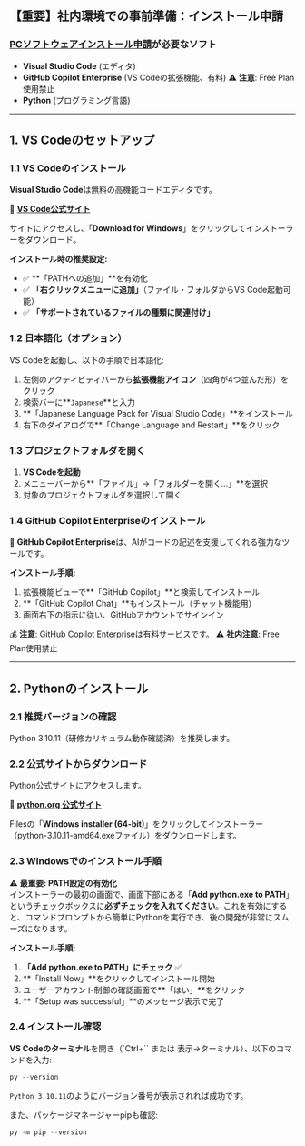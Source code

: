 ## 【重要】社内環境での事前準備：インストール申請

### [PCソフトウェアインストール申請](https://jera.service-now.com/sp?id=sc_cat_item&sys_id=dabea11747c68e10aa4e1ec4116d4378&sysparm_category=00473723c30282107be0325c05013110)が必要なソフト

- **Visual Studio Code** (エディタ)
- **GitHub Copilot Enterprise** (VS Codeの拡張機能、有料)
  ⚠️ **注意**: Free Plan使用禁止
- **Python** (プログラミング言語)

---

## 1. VS Codeのセットアップ

### 1.1 VS Codeのインストール

**Visual Studio Code**は無料の高機能コードエディタです。

🔗 **[VS Code公式サイト](https://code.visualstudio.com/)**

サイトにアクセスし、「**Download for Windows**」をクリックしてインストーラーをダウンロード。

**インストール時の推奨設定:**
- ✅ **「PATHへの追加」**を有効化
- ✅ **「右クリックメニューに追加」**（ファイル・フォルダからVS Code起動可能）
- ✅ **「サポートされているファイルの種類に関連付け」**

### 1.2 日本語化（オプション）

VS Codeを起動し、以下の手順で日本語化:

1. 左側のアクティビティバーから**拡張機能アイコン**（四角が4つ並んだ形）をクリック
2. 検索バーに**`Japanese`**と入力
3. **「Japanese Language Pack for Visual Studio Code」**をインストール
4. 右下のダイアログで**「Change Language and Restart」**をクリック

### 1.3 プロジェクトフォルダを開く

1. **VS Codeを起動**
2. メニューバーから**「ファイル」→「フォルダーを開く...」**を選択
3. 対象のプロジェクトフォルダを選択して開く

### 1.4 GitHub Copilot Enterpriseのインストール

🤖 **GitHub Copilot Enterprise**は、AIがコードの記述を支援してくれる強力なツールです。

**インストール手順:**
1. 拡張機能ビューで**「GitHub Copilot」**と検索してインストール
2. **「GitHub Copilot Chat」**もインストール（チャット機能用）
3. 画面右下の指示に従い、GitHubアカウントでサインイン

💰 **注意**: GitHub Copilot Enterpriseは有料サービスです。
⚠️ **社内注意**: Free Plan使用禁止

---

## 2. Pythonのインストール

### 2.1 推奨バージョンの確認

Python 3.10.11（研修カリキュラム動作確認済）を推奨します。

### 2.2 公式サイトからダウンロード

Python公式サイトにアクセスします。

🔗 **[python.org 公式サイト](https://www.python.org/downloads/release/python-31011/)**

Filesの「**Windows installer (64-bit)**」をクリックしてインストーラー（python-3.10.11-amd64.exeファイル）をダウンロードします。

### 2.3 Windowsでのインストール手順

⚠️ **最重要: PATH設定の有効化**  
インストーラーの最初の画面で、画面下部にある「**Add python.exe to PATH**」というチェックボックスに**必ずチェックを入れてください**。これを有効にすると、コマンドプロンプトから簡単にPythonを実行でき、後の開発が非常にスムーズになります。

**インストール手順:**
1. **「Add python.exe to PATH」にチェック** ✅
2. **「Install Now」**をクリックしてインストール開始
3. ユーザーアカウント制御の確認画面で**「はい」**をクリック
4. **「Setup was successful」**のメッセージ表示で完了

### 2.4 インストール確認

**VS Codeのターミナル**を開き（`Ctrl+`` または 表示→ターミナル）、以下のコマンドを入力:

```powershell
py --version
```

`Python 3.10.11`のようにバージョン番号が表示されれば成功です。

また、パッケージマネージャーpipも確認:
```powershell
py -m pip --version